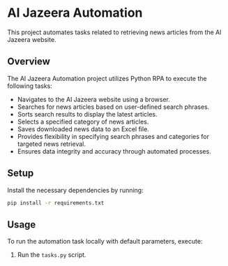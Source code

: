 # Al Jazeera Automation
This project automates tasks related to retrieving news articles from the Al Jazeera website.

## Overview
The Al Jazeera Automation project utilizes Python RPA to execute the following tasks:
- Navigates to the Al Jazeera website using a browser.
- Searches for news articles based on user-defined search phrases.
- Sorts search results to display the latest articles.
- Selects a specified category of news articles.
- Saves downloaded news data to an Excel file.
- Provides flexibility in specifying search phrases and categories for targeted news retrieval.
- Ensures data integrity and accuracy through automated processes.

## Setup
Install the necessary dependencies by running:

   ```bash
   pip install -r requirements.txt
   ```

## Usage
To run the automation task locally with default parameters, execute:
1. Run the `tasks.py` script.